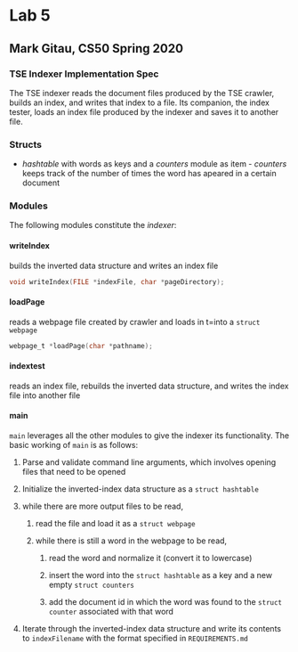 # Lab 5

## Mark Gitau, CS50 Spring 2020

### TSE Indexer Implementation Spec

The TSE indexer reads the document files produced by the TSE crawler, builds an index, and writes that index to a file. Its companion, the index tester, loads an index file produced by the indexer and saves it to another file.

### Structs

* *hashtable* with words as keys and a *counters* module as item - *counters* keeps track of the number of times the word has apeared in a certain document

### Modules

The following modules constitute the *indexer*:

#### writeIndex

builds the inverted data structure and writes an index file

```c
void writeIndex(FILE *indexFile, char *pageDirectory);
```

#### loadPage

reads a webpage file created by crawler and loads in t=into a `struct webpage`

```c
webpage_t *loadPage(char *pathname);
```

#### indextest

reads an index file, rebuilds the inverted data structure, and writes the index file into another file

#### main

`main` leverages all the other modules to give the indexer its functionality.
The basic working of `main` is as follows:

1. Parse and validate command line arguments,  which involves opening files that need to be opened

2. Initialize the inverted-index data structure as a `struct hashtable`

3. while there are more output files to be read,

    1. read the file and load it as a `struct webpage`

    2. while there is still a word in the webpage to be read,
        1. read the word and normalize it (convert it to lowercase)

        2. insert the word into the `struct hashtable` as a key and a new empty `struct counters`

        3. add the document id in which the word was found to the `struct counter` associated with that word

4. Iterate through the inverted-index data structure and write its contents to `indexFilename` with the format specified in `REQUIREMENTS.md`